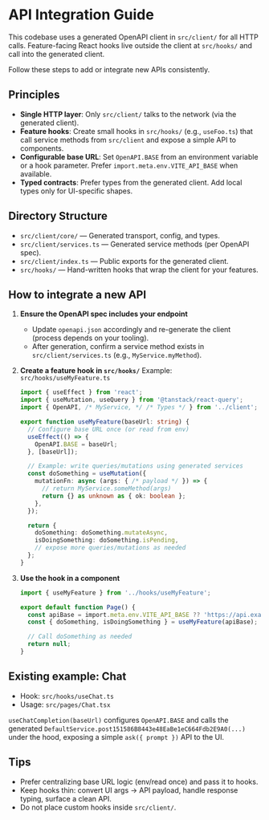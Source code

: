 # API Integration Guide

This codebase uses a generated OpenAPI client in `src/client/` for all HTTP calls. Feature-facing React hooks live outside the client at `src/hooks/` and call into the generated client.

Follow these steps to add or integrate new APIs consistently.

## Principles
- **Single HTTP layer**: Only `src/client/` talks to the network (via the generated client).
- **Feature hooks**: Create small hooks in `src/hooks/` (e.g., `useFoo.ts`) that call service methods from `src/client` and expose a simple API to components.
- **Configurable base URL**: Set `OpenAPI.BASE` from an environment variable or a hook parameter. Prefer `import.meta.env.VITE_API_BASE` when available.
- **Typed contracts**: Prefer types from the generated client. Add local types only for UI-specific shapes.

## Directory Structure
- `src/client/core/` — Generated transport, config, and types.
- `src/client/services.ts` — Generated service methods (per OpenAPI spec).
- `src/client/index.ts` — Public exports for the generated client.
- `src/hooks/` — Hand-written hooks that wrap the client for your features.

## How to integrate a new API
1. **Ensure the OpenAPI spec includes your endpoint**
   - Update `openapi.json` accordingly and re-generate the client (process depends on your tooling).
   - After generation, confirm a service method exists in `src/client/services.ts` (e.g., `MyService.myMethod`).

2. **Create a feature hook in `src/hooks/`**
   Example: `src/hooks/useMyFeature.ts`
   ```ts
   import { useEffect } from 'react';
   import { useMutation, useQuery } from '@tanstack/react-query';
   import { OpenAPI, /* MyService, */ /* Types */ } from '../client';

   export function useMyFeature(baseUrl: string) {
     // Configure base URL once (or read from env)
     useEffect(() => {
       OpenAPI.BASE = baseUrl;
     }, [baseUrl]);

     // Example: write queries/mutations using generated services
     const doSomething = useMutation({
       mutationFn: async (args: { /* payload */ }) => {
         // return MyService.someMethod(args)
         return {} as unknown as { ok: boolean };
       },
     });

     return {
       doSomething: doSomething.mutateAsync,
       isDoingSomething: doSomething.isPending,
       // expose more queries/mutations as needed
     };
   }
   ```

3. **Use the hook in a component**
   ```ts
   import { useMyFeature } from '../hooks/useMyFeature';

   export default function Page() {
     const apiBase = import.meta.env.VITE_API_BASE ?? 'https://api.example.com';
     const { doSomething, isDoingSomething } = useMyFeature(apiBase);

     // Call doSomething as needed
     return null;
   }
   ```

## Existing example: Chat
- Hook: `src/hooks/useChat.ts`
- Usage: `src/pages/Chat.tsx`

`useChatCompletion(baseUrl)` configures `OpenAPI.BASE` and calls the generated `DefaultService.post151586B8443e48EaBe1eC664Fdb2E9A0(...)` under the hood, exposing a simple `ask({ prompt })` API to the UI.

## Tips
- Prefer centralizing base URL logic (env/read once) and pass it to hooks.
- Keep hooks thin: convert UI args -> API payload, handle response typing, surface a clean API.
- Do not place custom hooks inside `src/client/`.
